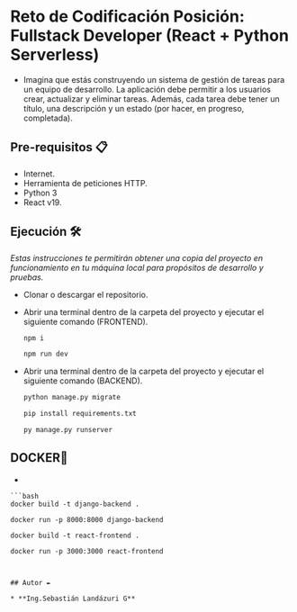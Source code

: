 # Reto de Codificación Posición: Fullstack Developer (React + Python Serverless)

- Imagina que estás construyendo un sistema de gestión de tareas para un equipo de desarrollo. La aplicación debe permitir a los usuarios crear, actualizar y eliminar tareas. Además, cada tarea debe tener un título, una descripción y un estado (por hacer, en progreso, completada).

## Pre-requisitos 📋

- Internet.
- Herramienta de peticiones HTTP.
- Python 3
- React v19.

## Ejecución 🛠️

_Estas instrucciones te permitirán obtener una copia del proyecto en funcionamiento en tu máquina local para propósitos de desarrollo y pruebas._

- Clonar o descargar el repositorio.
- Abrir una terminal dentro de la carpeta del proyecto y ejecutar el siguiente comando (FRONTEND).

    ```bash
    npm i

    npm run dev
   ```

- Abrir una terminal dentro de la carpeta del proyecto y ejecutar el siguiente comando (BACKEND).

    ```bash
    python manage.py migrate

    pip install requirements.txt

    py manage.py runserver
   ```

## DOCKER🚀
- 

    ```bash
    docker build -t django-backend .

    docker run -p 8000:8000 django-backend

    docker build -t react-frontend .

    docker run -p 3000:3000 react-frontend
   ```


## Autor ✒️

* **Ing.Sebastián Landázuri G** 